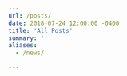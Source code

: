 ```yaml
---
url: /posts/
date: 2018-07-24 12:00:00 -0400
title: 'All Posts'
summary: ''
aliases:
  - /news/

---
```

